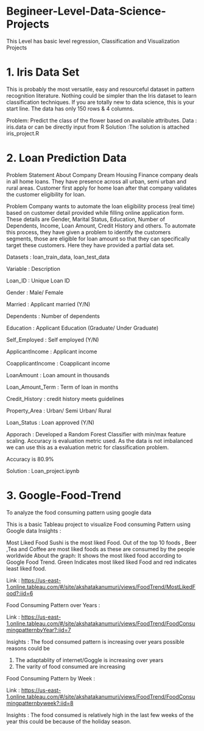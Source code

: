 # Begineer-Level-Data-Science-Projects
This Level has basic level regression, Classification and Visualization Projects

# 1. Iris Data Set

This is probably the most versatile, easy and resourceful dataset in pattern recognition literature. 
Nothing could be simpler than the Iris dataset to learn classification techniques. 
If you are totally new to data science, this is your start line. The data has only 150 rows & 4 columns.

Problem: Predict the class of the flower based on available attributes.
Data : iris.data or can be directly input from R
Solution :The solution is attached iris_project.R

# 2. Loan Prediction Data 

Problem Statement
About Company
Dream Housing Finance company deals in all home loans. They have presence across all urban, semi urban and rural areas. Customer first apply for home loan after that company validates the customer eligibility for loan.

Problem
Company wants to automate the loan eligibility process (real time) based on customer detail provided while filling online application form. These details are Gender, Marital Status, Education, Number of Dependents, Income, Loan Amount, Credit History and others. To automate this process, they have given a problem to identify the customers segments, those are eligible for loan amount so that they can specifically target these customers. Here they have provided a partial data set.

Datasets : loan_train_data, loan_test_data

Variable : Description

Loan_ID : Unique Loan ID

Gender : Male/ Female

Married : Applicant married (Y/N)

Dependents : Number of dependents

Education : Applicant Education (Graduate/ Under Graduate)

Self_Employed : Self employed (Y/N)

ApplicantIncome : Applicant income

CoapplicantIncome : Coapplicant income

LoanAmount : Loan amount in thousands

Loan_Amount_Term : Term of loan in months

Credit_History : credit history meets guidelines

Property_Area : Urban/ Semi Urban/ Rural

Loan_Status : Loan approved (Y/N)

Apporach : Developed a Random Forest Classifier with min/max feature scaling. Accuracy is evaluation metric used. As the data is not imbalanced we can use this as a evaluation metric for classification problem.

Accuracy is 80.9%

Solution : Loan_project.ipynb


# 3. Google-Food-Trend
To analyze the food consuming pattern using google data

This is a basic Tableau project to visualize Food consuming Pattern using Google data
Insights :

Most Liked Food
Sushi is the most liked Food. 
Out of the top 10 foods , Beer ,Tea and Coffee are most liked foods as these are consumed by the people worldwide
About the graph: It shows the most liked food according to Google Food Trend. 
Green Indicates most liked liked Food and red indicates least liked food. 

Link : https://us-east-1.online.tableau.com/#/site/akshatakanumuri/views/FoodTrend/MostLikedFood?:iid=6

Food Consuming Pattern over Years :

Link : https://us-east-1.online.tableau.com/#/site/akshatakanumuri/views/FoodTrend/FoodConsumingpatternbyYear?:iid=7

Insights :
The food consumed pattern is increasing over years  possible reasons could be
1. The adaptablity of internet/Goggle is increasing over years
2. The varity of food consumed are increasing

Food Consuming Pattern by Week :

Link : https://us-east-1.online.tableau.com/#/site/akshatakanumuri/views/FoodTrend/FoodConsumingpatternbyweek?:iid=8

Insights :
The food consumed is relatively high in the last few weeks of the year this could be because of the holiday season.
